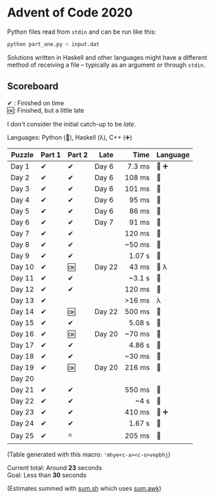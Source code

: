 # Advent of Code 2020

Python files read from `stdin` and can be run like this:

```sh
python part_one.py < input.dat
```

Solutions written in Haskell and other languages might have a different method of receiving a file – typically as an argument or through `stdin`.

## Scoreboard

✔ : Finished on time  
🆗: Finished, but a little late

I don't consider the initial catch-up to be _late_.

Languages: Python (🐍), Haskell (λ), C++ (➕)

| Puzzle | Part 1 | Part 2 | Late   |   Time | Language |
| ------ | ------ | ------ | ------ | -----: | -------- |
| Day 1  | ✔      | ✔      | Day 6  | 7.3 ms | 🐍 ➕    |
| Day 2  | ✔      | ✔      | Day 6  | 108 ms | 🐍       |
| Day 3  | ✔      | ✔      | Day 6  | 101 ms | 🐍       |
| Day 4  | ✔      | ✔      | Day 6  |  95 ms | 🐍       |
| Day 5  | ✔      | ✔      | Day 6  |  86 ms | 🐍       |
| Day 6  | ✔      | ✔      | Day 7  |  91 ms | 🐍       |
| Day 7  | ✔      | ✔      |        | 120 ms | 🐍       |
| Day 8  | ✔      | ✔      |        | ~50 ms | 🐍       |
| Day 9  | ✔      | ✔      |        | 1.07 s | 🐍       |
| Day 10 | ✔      | 🆗     | Day 22 |  43 ms | 🐍 λ     |
| Day 11 | ✔      | ✔      |        | ~3.1 s | 🐍       |
| Day 12 | ✔      | ✔      |        | 120 ms | 🐍       |
| Day 13 | ✔      |        |        | >16 ms | λ        |
| Day 14 | ✔      | 🆗     | Day 22 | 500 ms | 🐍       |
| Day 15 | ✔      | ✔      |        | 5.08 s | 🐍       |
| Day 16 | ✔      | 🆗     | Day 20 | ~70 ms | 🐍       |
| Day 17 | ✔      | ✔      |        | 4.86 s | 🐍       |
| Day 18 | ✔      | ✔      |        | ~30 ms | 🐍       |
| Day 19 | ✔      | 🆗     | Day 20 | 216 ms | 🐍       |
| Day 20 |        |        |        |        |          |
| Day 21 | ✔      | ✔      |        | 550 ms | 🐍       |
| Day 22 | ✔      | ✔      |        |   ~4 s | 🐍       |
| Day 23 | ✔      | ✔      |        | 410 ms | 🐍 ➕    |
| Day 24 | ✔      | ✔      |        | 1.67 s | 🐍       |
| Day 25 | ✔      | ⭐     |        | 205 ms | 🐍       |

(Table generated with this macro: `'mhye<c-a><c-o>vepbhj`)

Current total: Around **23** seconds  
Goal: Less than **30** seconds

(Estimates summed with [sum.sh](sum.sh) which uses [sum.awk](sum.awk))
